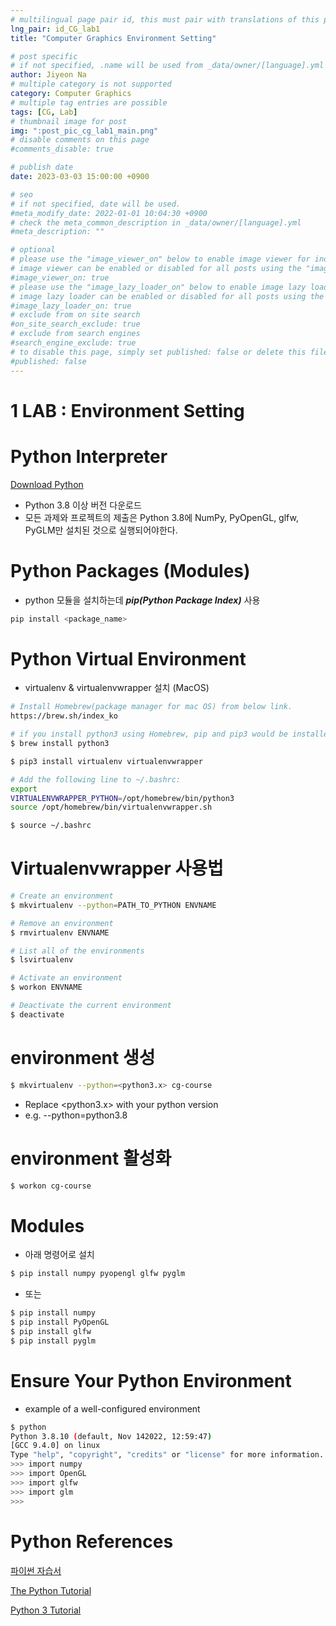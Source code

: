 ```yaml
---
# multilingual page pair id, this must pair with translations of this page. (This name must be unique)
lng_pair: id_CG_lab1
title: "Computer Graphics Environment Setting"

# post specific
# if not specified, .name will be used from _data/owner/[language].yml
author: Jiyeon Na
# multiple category is not supported
category: Computer Graphics
# multiple tag entries are possible
tags: [CG, Lab]
# thumbnail image for post
img: ":post_pic_cg_lab1_main.png"
# disable comments on this page
#comments_disable: true

# publish date
date: 2023-03-03 15:00:00 +0900

# seo
# if not specified, date will be used.
#meta_modify_date: 2022-01-01 10:04:30 +0900
# check the meta_common_description in _data/owner/[language].yml
#meta_description: ""

# optional
# please use the "image_viewer_on" below to enable image viewer for individual pages or posts (_posts/ or [language]/_posts folders).
# image viewer can be enabled or disabled for all posts using the "image_viewer_posts: true" setting in _data/conf/main.yml.
#image_viewer_on: true
# please use the "image_lazy_loader_on" below to enable image lazy loader for individual pages or posts (_posts/ or [language]/_posts folders).
# image lazy loader can be enabled or disabled for all posts using the "image_lazy_loader_posts: true" setting in _data/conf/main.yml.
#image_lazy_loader_on: true
# exclude from on site search
#on_site_search_exclude: true
# exclude from search engines
#search_engine_exclude: true
# to disable this page, simply set published: false or delete this file
#published: false
---
```


# 1 LAB : Environment Setting

# Python Interpreter

[Download Python](https://www.python.org/downloads/)

- Python 3.8 이상 버전 다운로드
- 모든 과제와 프로젝트의 제출은 Python 3.8에 NumPy, PyOpenGL, glfw, PyGLM만 설치된 것으로 실행되어야한다.

# Python Packages (Modules)

- python 모듈을 설치하는데 ***pip(Python Package Index)*** 사용

```bash
pip install <package_name>
```

# Python Virtual Environment

- virtualenv & virtualenvwrapper 설치 (MacOS)

```bash
# Install Homebrew(package manager for mac OS) from below link.
https://brew.sh/index_ko

# if you install python3 using Homebrew, pip and pip3 would be installed automatically.
$ brew install python3

$ pip3 install virtualenv virtualenvwrapper

# Add the following line to ~/.bashrc:
export 
VIRTUALENVWRAPPER_PYTHON=/opt/homebrew/bin/python3
source /opt/homebrew/bin/virtualenvwrapper.sh

$ source ~/.bashrc
```

# Virtualenvwrapper 사용법

```bash
# Create an environment
$ mkvirtualenv --python=PATH_TO_PYTHON ENVNAME

# Remove an environment
$ rmvirtualenv ENVNAME

# List all of the environments
$ lsvirtualenv

# Activate an environment
$ workon ENVNAME

# Deactivate the current environment
$ deactivate
```

# environment 생성

```bash
$ mkvirtualenv --python=<python3.x> cg-course
```

- Replace <python3.x> with your python version
- e.g. --python=python3.8

# environment 활성화

```bash
$ workon cg-course
```

# Modules

- 아래 명령어로 설치

```bash
$ pip install numpy pyopengl glfw pyglm
```

- 또는

```bash
$ pip install numpy
$ pip install PyOpenGL
$ pip install glfw
$ pip install pyglm
```

# Ensure Your Python Environment

- example of a well-configured environment

```bash
$ python
Python 3.8.10 (default, Nov 142022, 12:59:47) 
[GCC 9.4.0] on linux
Type "help", "copyright", "credits" or "license" for more information.
>>> import numpy
>>> import OpenGL
>>> import glfw
>>> import glm
>>>
```

# Python References

[파이썬 자습서](https://docs.python.org/ko/3/tutorial/index.html)

[The Python Tutorial](https://docs.python.org/3/tutorial/index.html)

[Python 3 Tutorial](https://www.tutorialspoint.com/python3/)
